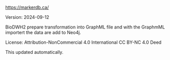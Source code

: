 https://markerdb.ca/

Version: 2024-09-12

BioDWH2 prepare transformation into GraphML file and with the GraphmML importert the data are add to Neo4j.

License: Attribution-NonCommercial 4.0 International CC BY-NC 4.0 Deed

This updated automatically.